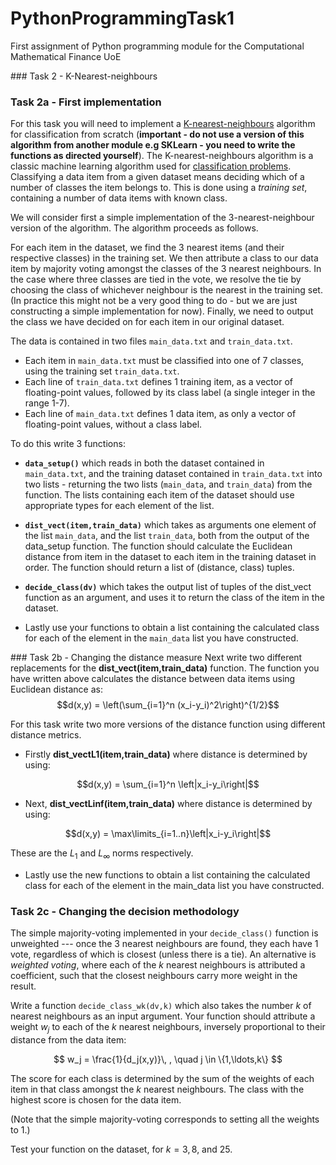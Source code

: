 # PythonProgrammingTask1
First assignment of Python programming module for the Computational Mathematical Finance UoE

### Task 2 - K-Nearest-neighbours
### Task 2a - First implementation
For this task you will need to implement a [K-nearest-neighbours](https://en.wikipedia.org/wiki/K-nearest_neighbors_algorithm) algorithm for classification from scratch (**important - do not use a version of this algorithm from another module e.g SKLearn - you need to write the functions as directed yourself**). The K-nearest-neighbours algorithm is a classic machine learning algorithm used for [classification problems](https://en.wikipedia.org/wiki/Statistical_classification). Classifying a data item from a given dataset means deciding which of a number of classes the item belongs to. This is done using a *training set*, containing a number of data items with known class.

We will consider first a simple implementation of the 3-nearest-neighbour version of the algorithm. The algorithm proceeds as follows.

For each item in the dataset, we find the 3 nearest items (and their respective classes) in the training set. We then attribute a class to our data item by majority voting amongst the classes of the 3 nearest neighbours. In the case where three classes are tied in the vote, we resolve the tie by choosing the class of whichever neighbour is the nearest in the training set. (In practice this might not be a very good thing to do - but we are just constructing a simple implementation for now). Finally, we need to output the class we have decided on for each item in our original dataset.

The data is contained in two files `main_data.txt` and `train_data.txt`.
* Each item in `main_data.txt` must be classified into one of 7 classes, using the training set `train_data.txt`.
* Each line of `train_data.txt` defines 1 training item, as a vector of floating-point values, followed by its class label (a single integer in the range 1-7).
* Each line of `main_data.txt` defines 1 data item, as only a vector of floating-point values, without a class label.

To do this write 3 functions:

- **`data_setup()`** which reads in both the dataset contained in `main_data.txt`, and the training dataset contained in `train_data.txt` into two lists - returning the two lists (`main_data`, and `train_data`) from the function. The lists containing each item of the dataset should use appropriate types for each element of the list. 
- **`dist_vect(item,train_data)`** which takes as arguments one element of the list `main_data`, and the list `train_data`, both from the output of the data_setup function. The function should calculate the Euclidean distance from item in the dataset to each item in the training dataset in order. The function should return a list of (distance, class) tuples.
- **`decide_class(dv)`** which takes the output list of tuples of the dist_vect function as an argument, and uses it to return the class of the item in the dataset.

- Lastly use your functions to obtain a list containing the calculated class for each of the element in the `main_data` list you have constructed.

### Task 2b - Changing the distance measure
Next write two different replacements for the **dist_vect(item,train_data)** function. The function you have written above calculates the distance between data items using Euclidean distance as:
$$d(x,y) = \left(\sum_{i=1}^n (x_i-y_i)^2\right)^{1/2}$$

For this task write two more versions of the distance function using different distance metrics.

- Firstly **dist_vectL1(item,train_data)** where distance is determined by using:

$$d(x,y) = \sum_{i=1}^n \left|x_i-y_i\right|$$

- Next, **dist_vectLinf(item,train_data)** where distance is determined by using:

$$d(x,y) = \max\limits_{i=1..n}\left|x_i-y_i\right|$$

These are the $L_1$ and $L_\infty$ norms respectively. 

- Lastly use the new functions to obtain a list containing the calculated class for each of the element in the main_data list you have constructed.

### Task 2c - Changing the decision methodology
The simple majority-voting implemented in your `decide_class()` function is unweighted --- once the 3 nearest neighbours are found, they each have 1 vote, regardless of which is closest (unless there is a tie). An alternative is *weighted voting*, where each of the $k$ nearest neighbours is attributed a coefficient, such that the closest neighbours carry more weight in the result.

Write a function `decide_class_wk(dv,k)` which also takes the number $k$ of nearest neighbours as an input argument. Your function should attribute a weight $w_j$ to each of the $k$ nearest neighbours, inversely proportional to their distance from the data item:

$$
w_j = \frac{1}{d_j(x,y)}\, , \quad j \in \{1,\ldots,k\}
$$

The score for each class is determined by the sum of the weights of each item in that class amongst the $k$ nearest neighbours. The class with the highest score is chosen for the data item.

(Note that the simple majority-voting corresponds to setting all the weights to 1.)

Test your function on the dataset, for $k=3, 8,$ and $25$.
